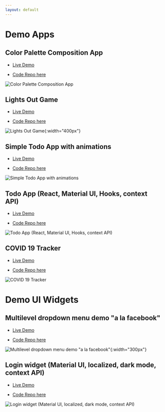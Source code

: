 ```yaml
---
layout: default
---
```


# Demo Apps

## Color Palette Composition App

- [Live Demo](https://boostup.github.io/react-colors-app/)

- [Code Repo here](https://github.com/boostup/react-colors-app)

![Color Palette Composition App](images/react-colors-app.png)

## Lights Out Game

- [Live Demo](https://pedantic-stonebraker-c10870.netlify.app/)

- [Code Repo here](https://github.com/boostup/react-lights-out)

![Lights Out Game](images/lights-out-screenshot.png){:width="400px"}

## Simple Todo App with animations

- [Live Demo](https://confident-shockley-90b9a0.netlify.app/)

- [Code Repo here](https://github.com/boostup/react-todo-app-with-animations)

![Simple Todo App with animations](images/44B6AEB4-DFBF-4CD6-84A6-566AB0AD9751.jpeg)


## Todo App (React, Material UI, Hooks, context API)

- [Live Demo](https://boostup.github.io/react-hooks-mui-todo-app/)

- [Code Repo here](https://github.com/boostup/react-hooks-mui-todo-app)

![Todo App (React, Material UI, Hooks, context API)](images/react-todos-app.png)

## COVID 19 Tracker

- [Live Demo](https://boostup-covid19-tracker.netlify.app/)

- [Code Repo here](https://github.com/boostup/react-demo-apps/tree/master/covid19-tracker)

![COVID 19 Tracker](images/covid19tracker-screenshot.png)

# Demo UI Widgets

## Multilevel dropdown menu demo "a la facebook"

- [Live Demo](https://laughing-pare-6fcdf7.netlify.app/)

- [Code Repo here](https://github.com/boostup/react-demo-widgets/tree/master/facebook-dropdown-clone)

![Multilevel dropdown menu demo "a la facebook"](images/E89E5338-5A09-4137-B8A1-DB8B6D9FACE7.jpeg){:width="300px"}

## Login widget (Material UI, localized, dark mode, context API)

- [Live Demo](https://nervous-wescoff-fd3b90.netlify.app/)

- [Code Repo here](https://github.com/boostup/react-demo-widgets/tree/master/material-ui-localized-login-with-dark-mode)

![Login widget (Material UI, localized, dark mode, context API)](images/material-ui-localized-login-with-dark-mode.png)

